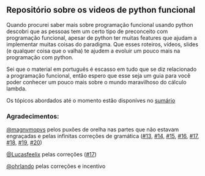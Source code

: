 ## Repositório sobre os videos de python funcional

Quando procurei saber mais sobre programação funcional usando python descobri que as pessoas tem um certo tipo de preconceito com programação funcional, apesar de python ter muitas features que ajudam a implementar muitas coisas do paradigma. Que esses roteiros, vídeos, slides (e qualquer coisa que o valha) te ajudem a evoluir um pouco mais na programação com python.

Sei que o material em português é escasso em tudo que se diz relacionado a programação funcional, então espero que esse seja um guia para você poder conhecer um pouco mais sobre o mundo maravilhoso do cálculo lambda.

Os tópicos abordados até o momento estão disponíves no [sumário](/.sumario.md)

### Agradecimentos:

[@magnvmopvs](https://github.com/magnvmopvs) pelos puxões de orelha nas partes que não estavam engraçadas e pelas infinitas correções de gramática ([#13](https://github.com/z4r4tu5tr4/python-funcional/issues/13), [#14,](https://github.com/z4r4tu5tr4/python-funcional/issues/14) [#15](https://github.com/z4r4tu5tr4/python-funcional/issues/15), [#16](https://github.com/z4r4tu5tr4/python-funcional/issues/16), [#17](https://github.com/z4r4tu5tr4/python-funcional/issues/17), [#18](https://github.com/z4r4tu5tr4/python-funcional/issues/18), [#19](https://github.com/z4r4tu5tr4/python-funcional/issues/19), [#20](https://github.com/z4r4tu5tr4/python-funcional/issues/20))

[@Lucasfeelix](https://github.com/Lucasfeelix) pelas correções ([#17](https://github.com/z4r4tu5tr4/python-funcional/issues/17))

[@ohrlando](https://github.com/ohrlando) pelas correções e incentivo
